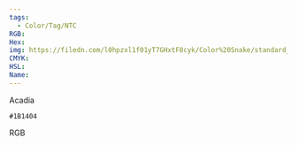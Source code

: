 ```yaml
---
tags:
  - Color/Tag/NTC
RGB:
Hex:
img: https://filedn.com/l0hpzxl1f01yT7GHxtF8cyk/Color%20Snake/standard_csv_to_svg//1B1404.svg
CMYK:
HSL:
Name:
---
```

Acadia
```palette
#1B1404
```
RGB
